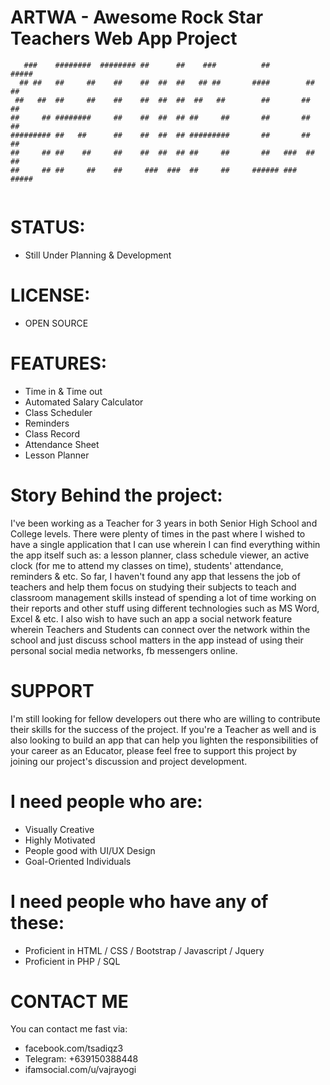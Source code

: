 # ARTWA - Awesome Rock Star Teachers Web App Project

```
   ###    ########  ######## ##      ##    ###          ##         #####   
  ## ##   ##     ##    ##    ##  ##  ##   ## ##       ####        ##   ##  
 ##   ##  ##     ##    ##    ##  ##  ##  ##   ##        ##       ##     ## 
##     ## ########     ##    ##  ##  ## ##     ##       ##       ##     ## 
######### ##   ##      ##    ##  ##  ## #########       ##       ##     ## 
##     ## ##    ##     ##    ##  ##  ## ##     ##       ##   ###  ##   ##  
##     ## ##     ##    ##     ###  ###  ##     ##     ###### ###   #####      
                                                                    
```                                                                    
# STATUS:
- Still Under Planning & Development

# LICENSE: 
- OPEN SOURCE

# FEATURES: 
- Time in & Time out
- Automated Salary Calculator
- Class Scheduler
- Reminders
- Class Record
- Attendance Sheet
- Lesson Planner
                                                                    
# Story Behind the project:
I've been working as a Teacher for 3 years in both Senior High School and College levels. There were plenty of times in the past where I wished to have a single application that I can use wherein I can find everything within the app itself such as: a lesson planner, class schedule viewer, an active clock (for me to attend my classes on time), students' attendance, reminders & etc. So far, I haven't found any app that lessens the job of teachers and help them focus on studying their subjects to teach and classroom management skills instead of spending a lot of time working on their reports and other stuff using different technologies such as MS Word, Excel & etc. I also wish to have such an app a social network feature wherein Teachers and Students can connect over the network within the school and just discuss school matters in the app instead of using their personal social media networks, fb messengers online.

# SUPPORT
I'm still looking for fellow developers out there who are willing to contribute their skills for the success of the project. If you're a Teacher as well and is also looking to build an app that can help you lighten the responsibilities of your career as an Educator, please feel free to support this project by joining our project's discussion and project development.

# I need people who are:
- Visually Creative
- Highly Motivated
- People good with UI/UX Design
- Goal-Oriented Individuals

# I need people who have any of these:
- Proficient in HTML / CSS / Bootstrap / Javascript / Jquery
- Proficient in PHP / SQL

# CONTACT ME
You can contact me fast via:
- facebook.com/tsadiqz3
- Telegram: +639150388448
- ifamsocial.com/u/vajrayogi 
